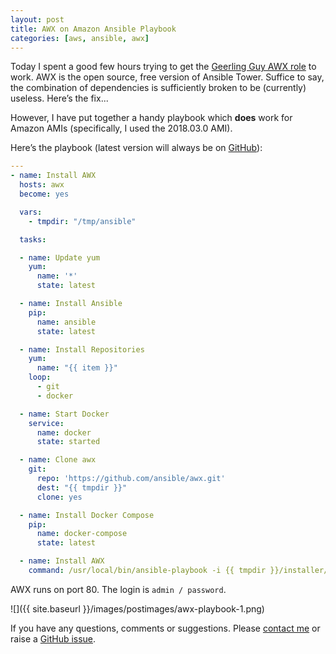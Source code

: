 ```yaml
---
layout: post
title: AWX on Amazon Ansible Playbook
categories: [aws, ansible, awx]
---
```


Today I spent a good few hours trying to get the [Geerling Guy AWX role](https://galaxy.ansible.com/geerlingguy/awx) to work. AWX is the open source, free version of Ansible Tower. Suffice to say, the combination of dependencies is sufficiently broken to be (currently) useless. Here’s the fix...

However, I have put together a handy playbook which **does** work for Amazon AMIs (specifically, I used the 2018.03.0 AMI).

Here’s the playbook (latest version will always be on [GitHub](https://github.com/agardnerIT/ansible-playbook-awx)):

```yaml
---
- name: Install AWX
  hosts: awx
  become: yes

  vars:
    - tmpdir: "/tmp/ansible"

  tasks:

  - name: Update yum
    yum:
      name: '*'
      state: latest

  - name: Install Ansible
    pip:
      name: ansible
      state: latest

  - name: Install Repositories
    yum:
      name: "{{ item }}"
    loop:
      - git
      - docker

  - name: Start Docker
    service:
      name: docker
      state: started

  - name: Clone awx
    git:
      repo: 'https://github.com/ansible/awx.git'
      dest: "{{ tmpdir }}"
      clone: yes

  - name: Install Docker Compose
    pip:
      name: docker-compose
      state: latest

  - name: Install AWX
    command: /usr/local/bin/ansible-playbook -i {{ tmpdir }}/installer/inventory {{ tmpdir }}/installer/install.yml
```

AWX runs on port 80. The login is `admin / password`.

![]({{ site.baseurl }}/images/postimages/awx-playbook-1.png)

If you have any questions, comments or suggestions. Please [contact me](contact) or raise a [GitHub issue](https://github.com/agardnerIT/ansible-playbook-awx/issues).